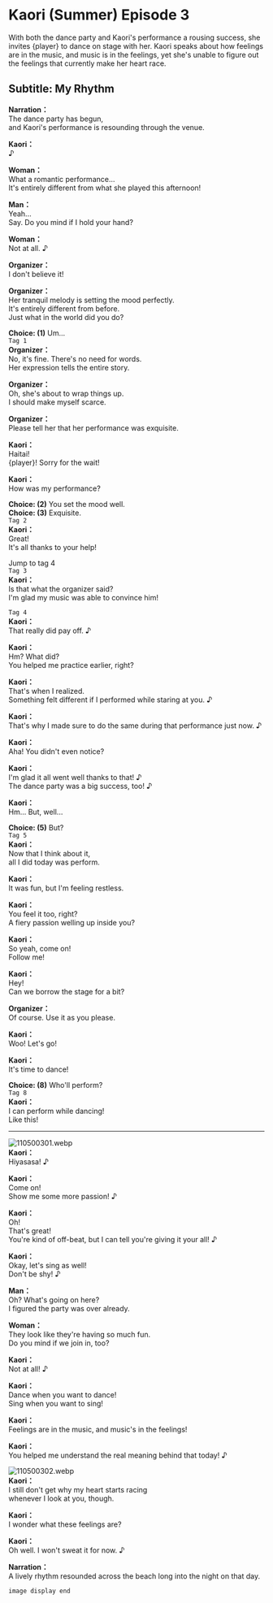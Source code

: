# Kaori (Summer) Episode 3
With both the dance party and Kaori's performance a rousing success, she invites {player} to dance on stage with her. Kaori speaks about how feelings are in the music, and music is in the feelings, yet she's unable to figure out the feelings that currently make her heart race.
  
## Subtitle: My Rhythm
  
**Narration：**  
The dance party has begun,  
and Kaori's performance is resounding through the venue.  
  
**Kaori：**  
♪  
  
**Woman：**  
What a romantic performance...  
It's entirely different from what she played this afternoon!  
  
**Man：**  
Yeah...  
Say. Do you mind if I hold your hand?  
  
**Woman：**  
Not at all. ♪  
  
**Organizer：**  
I don't believe it!  
  
**Organizer：**  
Her tranquil melody is setting the mood perfectly.  
It's entirely different from before.  
Just what in the world did you do?  
  
**Choice: (1)**  Um...  
`Tag 1`  
**Organizer：**  
No, it's fine. There's no need for words.  
Her expression tells the entire story.  
  
**Organizer：**  
Oh, she's about to wrap things up.  
I should make myself scarce.  
  
**Organizer：**  
Please tell her that her performance was exquisite.  
  
**Kaori：**  
Haitai!  
{player}! Sorry for the wait!  
  
**Kaori：**  
How was my performance?  
  
**Choice: (2)**  You set the mood well.  
**Choice: (3)**  Exquisite.  
`Tag 2`  
**Kaori：**  
Great!  
It's all thanks to your help!  
  
Jump to tag 4  
`Tag 3`  
**Kaori：**  
Is that what the organizer said?  
I'm glad my music was able to convince him!  
  
`Tag 4`  
**Kaori：**  
That really did pay off. ♪  
  
**Kaori：**  
Hm? What did?  
You helped me practice earlier, right?  
  
**Kaori：**  
That's when I realized.  
Something felt different if I performed while staring at you. ♪  
  
**Kaori：**  
That's why I made sure to do the same during that performance just now. ♪  
  
**Kaori：**  
Aha! You didn't even notice?  
  
**Kaori：**  
I'm glad it all went well thanks to that! ♪  
The dance party was a big success, too! ♪  
  
**Kaori：**  
Hm... But, well...  
  
**Choice: (5)**  But?  
`Tag 5`  
**Kaori：**  
Now that I think about it,  
all I did today was perform.  
  
**Kaori：**  
It was fun, but I'm feeling restless.  
  
**Kaori：**  
You feel it too, right?  
A fiery passion welling up inside you?  
  
**Kaori：**  
So yeah, come on!  
Follow me!  
  
**Kaori：**  
Hey!  
Can we borrow the stage for a bit?  
  
**Organizer：**  
Of course. Use it as you please.  
  
**Kaori：**  
Woo! Let's go!  
  
**Kaori：**  
It's time to dance!  
  
**Choice: (8)**  Who'll perform?  
`Tag 8`  
**Kaori：**  
I can perform while dancing!  
Like this!  
  

---  
  
![110500301.webp](https://redive.estertion.win/card/story/110500301.webp)  
**Kaori：**  
Hiyasasa! ♪  
  
**Kaori：**  
Come on!  
Show me some more passion! ♪  
  
**Kaori：**  
Oh!  
That's great!  
You're kind of off-beat, but I can tell you're giving it your all! ♪  
  
**Kaori：**  
Okay, let's sing as well!  
Don't be shy! ♪  
  
**Man：**  
Oh? What's going on here?  
I figured the party was over already.  
  
**Woman：**  
They look like they're having so much fun.  
Do you mind if we join in, too?  
  
**Kaori：**  
Not at all! ♪  
  
**Kaori：**  
Dance when you want to dance!  
Sing when you want to sing!  
  
**Kaori：**  
Feelings are in the music, and music's in the feelings!  
  
**Kaori：**  
You helped me understand the real meaning behind that today! ♪  
  
![110500302.webp](https://redive.estertion.win/card/story/110500302.webp)  
**Kaori：**  
I still don't get why my heart starts racing  
whenever I look at you, though.  
  
**Kaori：**  
I wonder what these feelings are?  
  
**Kaori：**  
Oh well. I won't sweat it for now. ♪  
  
**Narration：**  
A lively rhythm resounded across the beach long into the night on that day.  
  
`image display end`  
